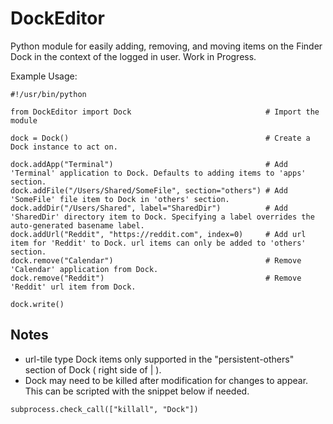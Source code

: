 # DockEditor
Python module for easily adding, removing, and moving items on the Finder Dock in the context of the logged in user.
Work in Progress.

Example Usage:
```
#!/usr/bin/python

from DockEditor import Dock                              # Import the module

dock = Dock()                                            # Create a Dock instance to act on.

dock.addApp("Terminal")                                  # Add 'Terminal' application to Dock. Defaults to adding items to 'apps' section.
dock.addFile("/Users/Shared/SomeFile", section="others") # Add 'SomeFile' file item to Dock in 'others' section.
dock.addDir("/Users/Shared", label="SharedDir")          # Add 'SharedDir' directory item to Dock. Specifying a label overrides the auto-generated basename label.
dock.addUrl("Reddit", "https://reddit.com", index=0)     # Add url item for 'Reddit' to Dock. url items can only be added to 'others' section.
dock.remove("Calendar")                                  # Remove 'Calendar' application from Dock.
dock.remove("Reddit")                                    # Remove 'Reddit' url item from Dock.

dock.write()

```

## Notes

- url-tile type Dock items only supported in the "persistent-others" section of Dock ( right side of | ).
- Dock may need to be killed after modification for changes to appear. This can be scripted with the snippet below if needed.
```
subprocess.check_call(["killall", "Dock"])
```